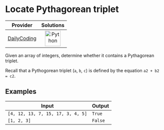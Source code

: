 # Locate Pythagorean triplet

<!-- INFO TABLE BEGIN -->

| Provider                                              | Solutions                                                                                                                                        |
| :---------------------------------------------------: | :----------------------------------------------------------------------------------------------------------------------------------------------: |
| [DailyCoding](../../../docs/providers/DailyCoding.md) | [<img src="https://res.cloudinary.com/rascaltwo/image/upload/v1631924087/python_xzdlti.svg" alt="Python" title="Python" width="50" />](solve.py) |

<!-- INFO TABLE END -->

Given an array of integers, determine whether it contains a Pythagorean triplet.

Recall that a Pythogorean triplet (`a`, `b`, `c`) is defined by the equation `a2 + b2 = c2`.

## Examples

| Input                             | Output  |
| --------------------------------- | ------- |
| `[4, 12, 13, 7, 15, 17, 3, 4, 5]` | `True`  |
| `[1, 2, 3]`                       | `False` |
